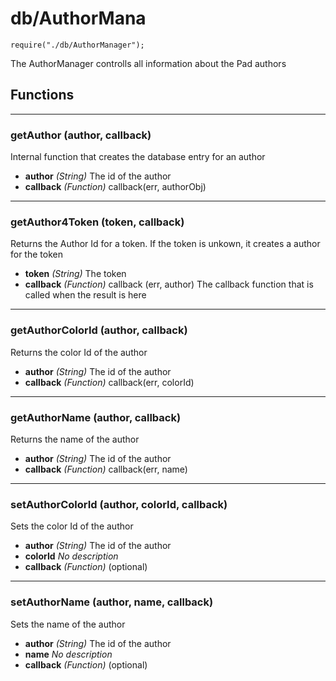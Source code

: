 # db/AuthorMana
`require("./db/AuthorManager");`

The AuthorManager controlls all information about the Pad authors

## Functions

- - -
### getAuthor (author, callback)
Internal function that creates the database entry for an author

* **author** *(String)* The id of the author
* **callback** *(Function)* callback(err, authorObj)

- - -
### getAuthor4Token (token, callback)
Returns the Author Id for a token. If the token is unkown, 
it creates a author for the token

* **token** *(String)* The token
* **callback** *(Function)* callback (err, author) 
The callback function that is called when the result is here

- - -
### getAuthorColorId (author, callback)
Returns the color Id of the author

* **author** *(String)* The id of the author
* **callback** *(Function)* callback(err, colorId)

- - -
### getAuthorName (author, callback)
Returns the name of the author

* **author** *(String)* The id of the author
* **callback** *(Function)* callback(err, name)

- - -
### setAuthorColorId (author, colorId, callback)
Sets the color Id of the author

* **author** *(String)* The id of the author
* **colorId** *No description*
* **callback** *(Function)* (optional)

- - -
### setAuthorName (author, name, callback)
Sets the name of the author

* **author** *(String)* The id of the author
* **name** *No description*
* **callback** *(Function)* (optional)

